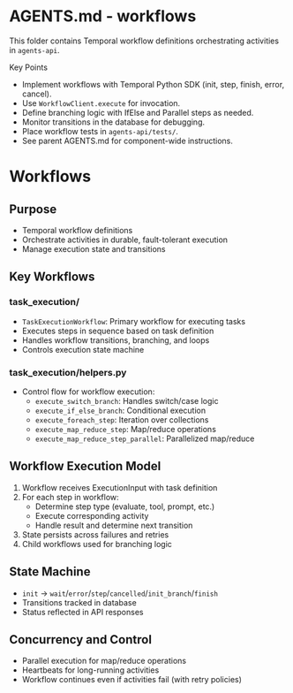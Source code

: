 # AGENTS.md - workflows

This folder contains Temporal workflow definitions orchestrating activities in `agents-api`.

Key Points
- Implement workflows with Temporal Python SDK (init, step, finish, error, cancel).
- Use `WorkflowClient.execute` for invocation.
- Define branching logic with IfElse and Parallel steps as needed.
- Monitor transitions in the database for debugging.
- Place workflow tests in `agents-api/tests/`.
- See parent AGENTS.md for component-wide instructions.

# Workflows

## Purpose
- Temporal workflow definitions
- Orchestrate activities in durable, fault-tolerant execution
- Manage execution state and transitions

## Key Workflows

### task_execution/
- `TaskExecutionWorkflow`: Primary workflow for executing tasks
- Executes steps in sequence based on task definition
- Handles workflow transitions, branching, and loops
- Controls execution state machine

### task_execution/helpers.py
- Control flow for workflow execution:
  - `execute_switch_branch`: Handles switch/case logic
  - `execute_if_else_branch`: Conditional execution
  - `execute_foreach_step`: Iteration over collections
  - `execute_map_reduce_step`: Map/reduce operations
  - `execute_map_reduce_step_parallel`: Parallelized map/reduce

## Workflow Execution Model
1. Workflow receives ExecutionInput with task definition
2. For each step in workflow:
   - Determine step type (evaluate, tool, prompt, etc.)
   - Execute corresponding activity
   - Handle result and determine next transition
3. State persists across failures and retries
4. Child workflows used for branching logic

## State Machine
- `init` → `wait`/`error`/`step`/`cancelled`/`init_branch`/`finish`
- Transitions tracked in database
- Status reflected in API responses

## Concurrency and Control
- Parallel execution for map/reduce operations
- Heartbeats for long-running activities
- Workflow continues even if activities fail (with retry policies)
